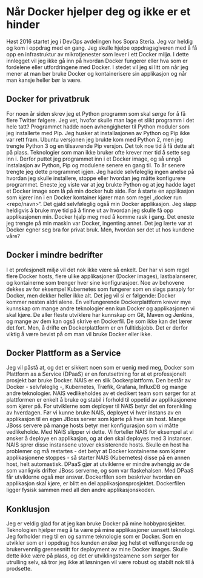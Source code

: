 ﻿# Når Docker hjelper deg og ikke er et hinder
Høst 2016 startet jeg i DevOps avdelingen hos Sopra Steria. Jeg var heldig og kom i oppdrag med en gang. Jeg skulle hjelpe oppdragsgiveren med å få opp en infrastruktur av mikrotjenester som lever i ett Docker miljø. I dette innlegget vil jeg ikke gå inn på hvordan Docker fungerer eller hva som er fordelene eller utfordringene med Docker. I stedet vil jeg si litt om når jeg mener at man bør bruke Docker og kontainerisere sin applikasjon og når man kansje heller bør la være. 
## Docker for privatbruk 
For noen år siden skrev jeg et Python programm som skal sørge for å få flere Twitter følgere. Jeg vet, hvofor skulle man lage et slikt programm i det hele tatt? Programmet hadde noen avhengigheter til Python moduler som jeg installerte med Pip. Jeg husker at installasjonen av Python og Pip ikke var rett fram. Ubuntu versjonen jeg brukte kom med Python 2, men jeg trengte Python 3 og en tilsavrende Pip versjon. Det tok noe tid å få dette alt på plass. Teknologier som man ikke bruker ofte krever mer tid å sette seg inn i. Derfor puttet jeg programmet inn i et Docker image, og så unngå instalasjon av Python, Pip og modulene senere en gang til. 
To år senere trengte jeg dette programmet igjen. Jeg hadde selvføleglig ingen anelse på hvordan jeg skulle installere, stoppe eller hvordan jeg måtte konfigurere programmet. Eneste jeg viste var at jeg brukte Python og at jeg hadde laget et Docker image som lå på min docker hub side. For å starte en applikasjon som kjører inn i en Docker kontainer kjører man som regel „docker run <repo/navn>“. Det gjald selvføleglig også min Docker applikasjon. Jeg slapp heldigvis å bruke mye tid på å finne ut av hvordan jeg skulle få opp applikasjonen min. Docker hjalp meg med å komme rask i gang. Det eneste jeg trengte på min maskin var Docker, ingenting annet. Det jeg lærte var at Docker egner seg bra for privat bruk. Men, hvordan ser det ut hos kundene våre?
## Docker i mindre bedrifter
I et profesjonelt miljø vil det nok ikke være så enkelt. Der har vi som regel flere Docker hosts, flere ulike applikasjoner (Docker images), lastbalanserer, og kontainerne som trenger hver sine konfigurasjoer. Noe av behovene dekkes av for eksempel Kubernetes som fungerer som en slags paraply for Docker, men dekker heller ikke alt. Det jeg vil si er følgende: Docker kommer nesten aldri alene. En velfungerende Dockerplattform krever mye kunnskap om mange andre teknologier enn kun Docker og applikasjonen vi skal kjøre. De aller fleste utviklere har kunnskap om Git, Maven og Jenkins, og mange av dem kan også skrive en Dockerfil. De som ikke kan det lærer det fort. Men, å drifte en Dockerplattform er en fulltidsjobb.  Det er derfor viktig å være bevist på om man vil bruke Docker eller ikke. 
## Docker Plattform as a Service
Jeg vil påstå at, og det er sikkert noen som er uenig med meg, Docker som Plattform as a Service (DPaaS) er en forutsettning for at et professjonelt prosjekt bør bruke Docker. NAIS er en slik Dockerplattform. Den består av Docker - selvføleglig -, Kubernetes, Træfik, Grafana, InfluxDB og mange andre teknologier. NAIS vedlikeholdes av et dedikert team som sørger for at plattformen er enkelt å bruke og stabil i forhold til oppetid av applikasjonene som kjører på. For utviklerne som deployer til NAIS betyr det en forenkling av hverdagen. Før vi kunne bruke NAIS, deployet vi hver instans av en applikasjon til en egen JBoss server som kjørte på hver sin host. Mange JBoss servere på mange hosts betyr mer konfigurasjon som vi måtte vedlikeholde. Med NAIS slipper vi dette. Vi forteller NAIS for eksempel at vi ønsker å deploye en applikasjon, og at den skal deployes med 3 instanser. NAIS sprer disse instansene utover eksisterende hosts. Skulle en host ha problemer og må restartes - det betyr at Docker kontainerne som kjører applikasjonene stoppes - så starter NAIS (Kubernetes) disse på en annen host, helt automastisk. 
DPaaS gjør at utviklerne er mindre avhengig av de som vanligvis drifter JBoss serverne, og som var  flaskehalsen. Med DPaaS får utviklerne også mer ansvar. Dockerfilen som beskriver hvordan en applikasjon skal kjøre, er blitt en del applikasjonsprosjektet. Dockerfilen ligger fysisk sammen med all den andre applikasjonskoden.   
## Konklusjon
Jeg er veldig glad for at jeg kan bruke Docker på mine hobbyprosjekter. Teknologien hjelper meg å ta være på mine applikasjoner uansett teknologi. Jeg forholder meg til en og samme teknologie som er Docker. Som en utvikler som er i oppdrag hos kunden ønsker jeg helst et velfungerende og brukervennlig grensesnitt for deployment av mine Docker images. Skulle dette ikke være på plass, og det er utviklingsteamene som sørger for utrulling selv, så tror jeg ikke at løsningen vil være robust og stabilt nok til å prodsette.